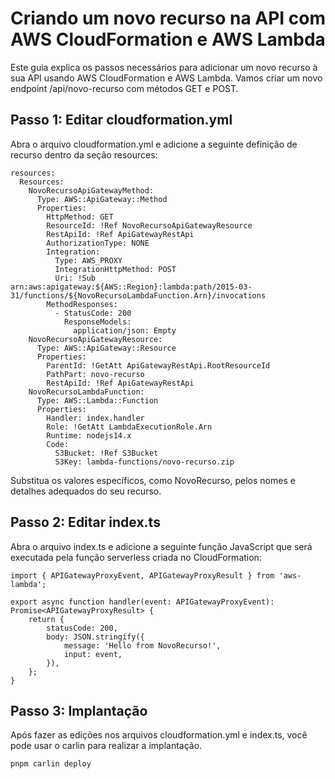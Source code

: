# Criando um novo recurso na API com AWS CloudFormation e AWS Lambda
Este guia explica os passos necessários para adicionar um novo recurso à sua API usando AWS CloudFormation e AWS Lambda. Vamos criar um novo endpoint /api/novo-recurso com métodos GET e POST.

## Passo 1: Editar cloudformation.yml
Abra o arquivo cloudformation.yml e adicione a seguinte definição de recurso dentro da seção resources:

```
resources:
  Resources:
    NovoRecursoApiGatewayMethod:
      Type: AWS::ApiGateway::Method
      Properties:
        HttpMethod: GET
        ResourceId: !Ref NovoRecursoApiGatewayResource
        RestApiId: !Ref ApiGatewayRestApi
        AuthorizationType: NONE
        Integration:
          Type: AWS_PROXY
          IntegrationHttpMethod: POST
          Uri: !Sub arn:aws:apigateway:${AWS::Region}:lambda:path/2015-03-31/functions/${NovoRecursoLambdaFunction.Arn}/invocations
        MethodResponses:
          - StatusCode: 200
            ResponseModels:
              application/json: Empty
    NovoRecursoApiGatewayResource:
      Type: AWS::ApiGateway::Resource
      Properties:
        ParentId: !GetAtt ApiGatewayRestApi.RootResourceId
        PathPart: novo-recurso
        RestApiId: !Ref ApiGatewayRestApi
    NovoRecursoLambdaFunction:
      Type: AWS::Lambda::Function
      Properties:
        Handler: index.handler
        Role: !GetAtt LambdaExecutionRole.Arn
        Runtime: nodejs14.x
        Code:
          S3Bucket: !Ref S3Bucket
          S3Key: lambda-functions/novo-recurso.zip
```

Substitua os valores específicos, como NovoRecurso, pelos nomes e detalhes adequados do seu recurso.

## Passo 2: Editar index.ts
Abra o arquivo index.ts e adicione a seguinte função JavaScript que será executada pela função serverless criada no CloudFormation:

```
import { APIGatewayProxyEvent, APIGatewayProxyResult } from 'aws-lambda';

export async function handler(event: APIGatewayProxyEvent): Promise<APIGatewayProxyResult> {
    return {
        statusCode: 200,
        body: JSON.stringify({
            message: 'Hello from NovoRecurso!',
            input: event,
        }),
    };
}
````

## Passo 3: Implantação
Após fazer as edições nos arquivos cloudformation.yml e index.ts, você pode usar o carlin para realizar a implantação.

```
pnpm carlin deploy
```

